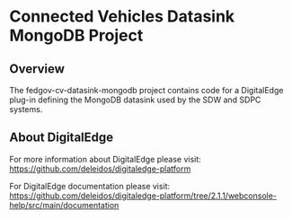 # Connected Vehicles Datasink MongoDB Project

## Overview

The fedgov-cv-datasink-mongodb project contains code for a DigitalEdge plug-in defining the MongoDB datasink used by the SDW and SDPC systems.

## About DigitalEdge

For more information about DigitalEdge please visit:
<https://github.com/deleidos/digitaledge-platform>

For DigitalEdge documentation please visit: 
<https://github.com/deleidos/digitaledge-platform/tree/2.1.1/webconsole-help/src/main/documentation>